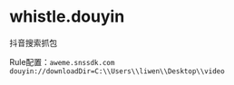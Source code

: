 # whistle.douyin
抖音搜索抓包


Rule配置：`aweme.snssdk.com douyin://downloadDir=C:\\Users\\liwen\\Desktop\\video`